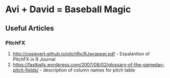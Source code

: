 # Avi + David = Baseball Magic

## Useful Articles
### PitchFX
1. http://cpsievert.github.io/pitchRx/RJwrapper.pdf - Expalantion of PitchFX in R Journal
2. https://fastballs.wordpress.com/2007/08/02/glossary-of-the-gameday-pitch-fields/ - description of column names for pitch table
